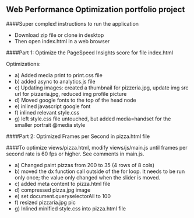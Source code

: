 ## Web Performance Optimization portfolio project
####Super complex! instructions to run the application
- Download zip file or clone in desktop
- Then open index.html in a web browser


####Part 1: Optimize the PageSpeed Insights score for file index.html

Optimizations:
- a) Added media print to print.css file
- b) added async to analytics.js file
- c) Updating images: created a thumbnail for pizzeria.jpg, update img src url for pizzeria.jpg, reduced img profile picture
- d) Moved google fonts to the top of the head node
- e) inlined javascript google font
- f) inlined relevant style.css
- g) left style.css file untouched, but added media=handset for the smaller portrait @media style


####Part 2: Optimized Frames per Second in pizza.html file

####To optimize views/pizza.html, modify views/js/main.js until  frames per second rate is 60 fps or higher. See comments in main.js.

- a) Changed paint pizzas from 200 to 35 (4 rows of 8 cols)
- b) moved the dx function call outside of the for loop. It needs to be run only once; the value only changed when the slider is moved.
- c) added meta content to pizza.html file
- d) compressed pizza.jpg image
- e) set document.queryselectorAll to 100
- f) resized pizzaria.jpg pic
- g) Inlined minified style.css into pizza.html file
